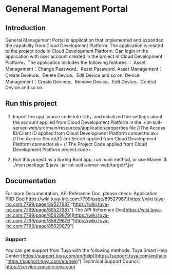# General Management Portal
## Introduction
General Management Portal is application that implemented and expanded  the capability from Cloud Development Platform. The application is related to the project code in Cloud Development Platform. Can login in the application with user account created in the project in Cloud Development Platform，The application includes the following features:：
Asset Management：Change Password、Reset Password.
Asset Management：Create Devince、Delete Device、Edit Device and so on.
Device Management：Create Devince、Remove Device、Edit Device、Control Device and so on.
## Run this project
1.  Import the app source code into IDE，and initialized the settings about the account applied from Cloud Development Platform in the ./iot-suit-server-web/src/main/resources/application.properties file
    //The Access ID/Client ID  applied from Cloud Development Platform
    connector.ak=
    //The Access Secret/Client Secret applied from Cloud Development Platform
    connector.sk=
    // The Project Code  applied from Cloud Development Platform
    project.code=

2. Run this project as a Spring Boot app, run main method, or use Maven:
   $ ./mvn package
   $ java -jar iot-suit-server-web/target/*.jar


## Documentation
For more Documentation,  API Reference Doc, please check:
Application PRD Doc[https://wiki.tuya-inc.com:7799/page/89527987](https://wiki.tuya-inc.com:7799/page/89527987 "https://wiki.tuya-inc.com:7799/page/89527987")
The API Reference Doc[https://wiki.tuya-inc.com:7799/page/85629879](https://wiki.tuya-inc.com:7799/page/85629879 "https://wiki.tuya-inc.com:7799/page/85629879")

### Support
You can get support from Tuya with the following methods:
Tuya Smart Help Center:[https://support.tuya.com/en/help](https://support.tuya.com/en/help "https://support.tuya.com/en/help")
Technical Support Council: [https://service.console.tuya.com ](https://service.console.tuya.com  "https://service.console.tuya.com ")

